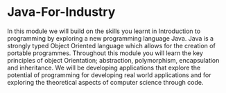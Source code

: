 # Java-For-Industry

In this module we will build on the skills you learnt in Introduction to programming by exploring a new programming language Java. Java is a strongly typed Object Oriented language which allows for the creation of portable programmes. Throughout this module you will learn the key principles of object Orientation; abstraction, polymorphism, encapsulation and inheritance. We will be developing applications that explore the potential of programming for developing real world applications and for exploring the theoretical aspects of computer science through code.
